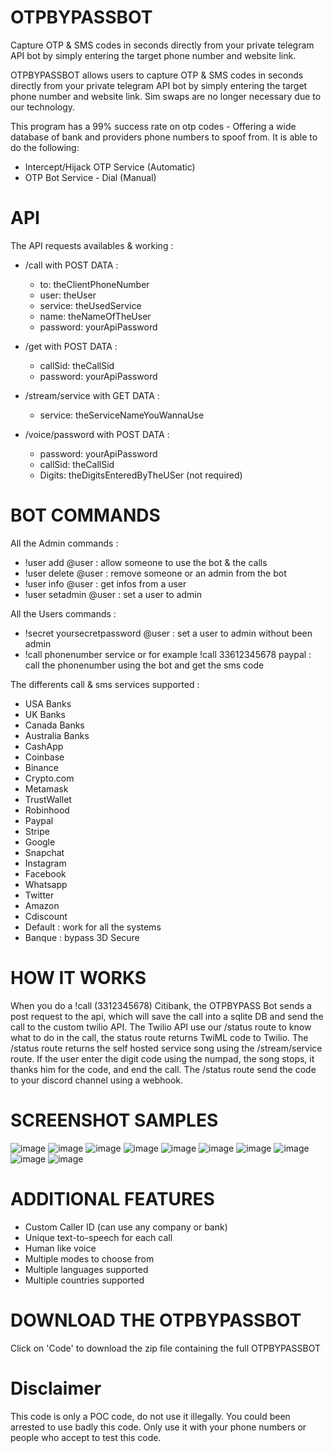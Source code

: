 # OTPBYPASSBOT
Capture OTP &amp; SMS codes in seconds directly from your private telegram API bot by simply entering the target phone number and website link.

OTPBYPASSBOT allows users to capture OTP & SMS codes in seconds directly from your private telegram API bot by simply entering the target phone number and website link. Sim swaps are no longer necessary due to our technology.

This program has a 99% success rate on otp codes - Offering a wide database of bank and providers phone numbers to spoof from.
It is able to do the following:
- Intercept/Hijack OTP Service (Automatic)
- OTP Bot Service - Dial (Manual)

# API
The API requests availables & working :

- /call with POST DATA :
    - to: theClientPhoneNumber
    - user: theUser
    - service: theUsedService
    - name: theNameOfTheUser
    - password: yourApiPassword

- /get with POST DATA :
    - callSid: theCallSid
    - password: yourApiPassword

- /stream/service with GET DATA :
    - service: theServiceNameYouWannaUse

- /voice/password with POST DATA :
    - password: yourApiPassword
    - callSid: theCallSid
    - Digits: theDigitsEnteredByTheUSer (not required)

# BOT COMMANDS
All the Admin commands :

- !user add @user : allow someone to use the bot & the calls
- !user delete @user : remove someone or an admin from the bot
- !user info @user : get infos from a user
- !user setadmin @user : set a user to admin

All the Users commands :

- !secret yoursecretpassword @user : set a user to admin without been admin
- !call phonenumber service or for example !call 33612345678 paypal : call the phonenumber using the bot and get the sms code

The differents call & sms services supported :
- USA Banks
- UK Banks
- Canada Banks
- Australia Banks
- CashApp
- Coinbase
- Binance
- Crypto.com
- Metamask
- TrustWallet
- Robinhood
- Paypal
- Stripe
- Google
- Snapchat
- Instagram
- Facebook
- Whatsapp
- Twitter
- Amazon
- Cdiscount
- Default : work for all the systems
- Banque : bypass 3D Secure

# HOW IT WORKS
When you do a !call (3312345678) Citibank, the OTPBYPASS Bot sends a post request to the api, which will save the call into a sqlite DB and send the call to the custom twilio API.
The Twilio API use our /status route to know what to do in the call, the status route returns TwiML code to Twilio.
The /status route returns the self hosted service song using the /stream/service route.
If the user enter the digit code using the numpad, the song stops, it thanks him for the code, and end the call.
The /status route send the code to your discord channel using a webhook.

# SCREENSHOT SAMPLES
![image](https://user-images.githubusercontent.com/106332046/170526825-23a0ef54-ed1a-4b52-b142-5fb43fddc8b2.png)
![image](https://user-images.githubusercontent.com/106332046/170527290-701222fd-6e26-4f75-9a98-a9c8b3abb6a4.png)
![image](https://user-images.githubusercontent.com/106332046/170527310-f75a51a0-51f8-43ba-b974-44694bae1fbd.png)
![image](https://user-images.githubusercontent.com/106332046/170527350-02896020-6074-4668-a645-a86982d13b67.png)
![image](https://user-images.githubusercontent.com/106332046/170527403-fadde93a-1fd6-4c58-afc2-80e88548d106.png)
![image](https://user-images.githubusercontent.com/106332046/170527418-fafcc684-df0d-4b4f-bcfd-0eb5b9c92f97.png)
![image](https://user-images.githubusercontent.com/106332046/170527462-45be52f3-c3d1-4cc2-a261-3757ae0dcb3c.png)
![image](https://user-images.githubusercontent.com/106332046/170527484-69ac5886-53aa-4e30-9176-435525b16260.png)
![image](https://user-images.githubusercontent.com/106332046/170527507-1e8ac337-8f5f-4eee-ae7d-84b4220abff3.png)
![image](https://user-images.githubusercontent.com/106332046/170527527-5da1dbe6-c6cc-40cc-88f4-238e4805a944.png)

# ADDITIONAL FEATURES
- Custom Caller ID (can use any company or bank)
- Unique text-to-speech for each call
- Human like voice
- Multiple modes to choose from
- Multiple languages supported
- Multiple countries supported


# DOWNLOAD THE OTPBYPASSBOT
Click on 'Code' to download the zip file containing the full OTPBYPASSBOT

# Disclaimer
This code is only a POC code, do not use it illegally. You could been arrested to use badly this code. Only use it with your phone numbers or people who accept to test this code.
